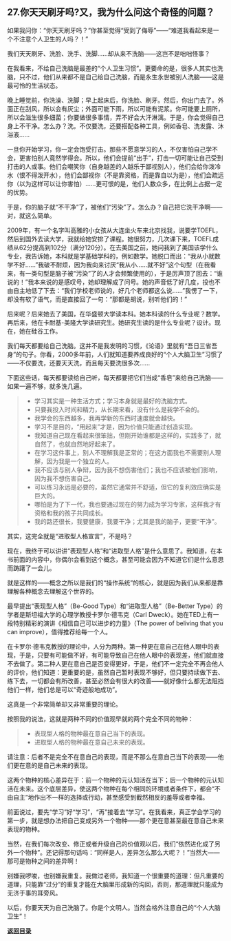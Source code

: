 ## 27.你天天刷牙吗?又，我为什么问这个奇怪的问题？

如果我问你：“你天天刷牙吗？”你甚至觉得“受到了侮辱”——“难道我看起来是一个不注意个人卫生的人吗？！”

我们天天刷牙、洗脸、洗手、洗脚……却从来不洗脑——这岂不是咄咄怪事？

在我看来，不给自己洗脑是最差的“个人卫生习惯”。更要命的是，很多人其实也洗脑，只不过，他们从来都不是自己给自己洗脑，而是永生永世被别人洗脑——这是最可怜的生活状态。

晚上睡觉前，你洗澡、洗脚；早上起床后，你洗脸、刷牙。然后，你出门去了。外面正在刮风，所以会有灰尘；外面可能下雨，所以可能有泥浆。你可能要上厕所，所以会滋生很多细菌；你要做很多事情，弄不好会大汗淋漓。于是，你会觉得自己身上不干净。怎么办？洗。不仅要洗，还要搭配各种工具，例如香皂、洗发露、沐浴液……

一旦你开始学习，你一定会饱受打击。那些不愿意学习的人，不仅害怕自己学不会，更害怕别人竟然学得会。所以，他们会提前“出手”，打击一切可能让自己受到打击的人或事。他们会嘲笑你（自身越差的人越乐于鄙视别人），他们会给你泼冷水（恨不得泼开水），他们会鄙视你（不是靠资格，而是靠自以为是），他们会疏远你（以为这样可以让你害怕）……更可恨的是，他们人数众多，在比例上占据一定的优势。

于是，你的脑子就“不干净”了，被他们“污染”了。怎么办？自己把它洗干净啊——对，就这么简单。

2009年，有一个名字叫高雅的小女孩从大连坐火车来北京找我，说要学TOEFL，然后到国外去读大学，我就给她安排了课程。她很努力，几次课下来，TOEFL成绩从62分提高到102分（满分120分）。在去美国之前，她问我到了美国该学什么专业，我告诉她，本科就是学基础学科的，例如数学。她脱口而出：“我从小就数学不好……”我破不耐烦，因为我向来讨厌“我从小……就不好”这个句型（在我看来，有一类句型是脑子被“污染”了的人才会频繁使用的），于是厉声顶了回去：“谁说的！”我本来说的是感叹号，她却理解成了问号。她的声音低了好几度，投也不由自主地低了下去：“我们学校老师说的，好几个老师都这么说……”我愣了一下，却没有软了语气，而是直接回了一句：“那都是胡说，别听他们的！”

后来呢？后来她去了美国，在华盛顿大学读本科。她本科读的什么专业呢？数学。再后来，他在卡耐基-美隆大学读研究生。她研究生读的是什么专业呢？设计。现在，她在硅谷工作。

我们每天都要给自己洗脑。这并不是我发明的习惯，《论语》里就有“吾日三省吾身”的句子。你看，2000多年前，人们就知道要养成良好的“个人大脑卫生”习惯了——不仅要洗，还要天天洗，而且每天要洗很多次……

下面这些话，每天都要读给自己听，每天都要把它们当成“香皂”来给自己洗脑——如果一遍不够，就多洗几遍。

> - 学习其实是一种生活方式；学习本身就是最好的洗脑方式。
> - 只要我投入时间和精力，从长期来看，没有什么是我学不会的。
> - 我学会的东西越多，我再学新的东西时速度就会越快。
> - 学习不是目的，“用起来”才是，因为价值只能通过创造实现。
> - 我知道自己现在看起来很笨拙，但刚开始谁都是这样的，实践多了，就自然了，也就自然地好起来了。
> - 在学习这件事上，别人不理解我是正常的；在这方面我也不需要别人理解，因为我是一个独立的人。
> - 我不应该与别人争辩，因为我不想伤害他们；我也不应该被他们影响，因为我不想伤害自己。
> - 可以练习永远是必要的，虽然它通常并不舒适，但它的复利效应确实是巨大的。
> - 哪怕是为了下一代，我也要通过现在的努力成为学习专家，这样我才有资格和我的孩子共同成长。
> - 我的路还很长，我要健康，我要干净；尤其是我的脑子，更要“干净”。

其实，这完全就是“进取型人格宣言”，不是吗？

现在，我终于可以讲讲“表现型人格”和“进取型人格”是什么意思了。我知道，在本书前面的内容中，你偶尔会看到这个概念，甚至可能会因为不知道它们是什么意思而踌躇了一会儿。

就是这样的——概念之所以是我们的“操作系统”的核心，就是因为我们从来都是靠理解各种概念去理解这个世界的。

最早提出“表现型人格”（Be-Good Type）和“进取型人格”（Be-Better Type）的学者是斯坦福大学的心理学教授卡罗尔·德韦克（Carl Dweck）。她在TED上有一段特别精彩的演讲《相信自己可以进步的力量》（The power of beliving that you can improve），值得推荐给每一个人。

在卡罗尔·德韦克教授的理论中，人分为两种。第一种更在意自己在他人眼中的表现，于是，只要有可能做不好，有可能导致自己在他人眼中的表现差，他们就直接不去做了。第二种人更在意自己是否变得更好，于是，他们不一定完全不再会他人的评价，他们知道：更重要的是，虽然自己暂时表现不够好，但只要持续做下去、练下去，一切都会有所改善，甚至必然会有很大的改善——就好像什么都无法阻挡他们一样，他们总是可以“奇迹般地成功”。

这真是一个非常简单却又非常重要的理论。

按照我的说法，这就是两种不同的价值观早就的两个完全不同的物种：

> - 表现型人格的物种最在意自己当下的表现。
> - 进取型人格的物种最在意自己未来的表现。

请注意：后者不是完全不在意自己的表现，而是不那么在意自己当下的表现——他们更在意的是自己未来的表现。

这两个物种的核心差异在于：前一个物种的元认知活在当下；后一个物种的元认知活在未来。这个底层差异，使这两个物种在每个相同的环境或者条件下，都会“不由自主”地作出不一样的选择或行动，甚至感受到截然相反的羞辱或者幸福。

前面说过，要先“学习”好“学习”，“再”接着去“学习”。在我看来，真正学会学习的第一步，就是想办法把自己变成另外一个物种——那个更在意甚至最在意自己未来表现的物种。

当然，在我们每次改变、修正或者升级自己的价值观以后，我们“依然进化成了另外一个物种”。还记得那句话吗：“同样是人，差异怎么那么大呢？！”当然大——那可是物种之间的差异啊！

别嫌我啰唆，也别嫌我重复。我做过老师，我知道一个很重要的道理：但凡重要的道理，只能靠“过分”的重复才能在大脑里形成新的沟回，否则，那道理就只能成为无济于事的耳旁风。

以后，你要天天为自己洗脑了。你是个文明人。当然会格外注意自己的“个人大脑卫生”！

[**返回目录**](./menu.md)
